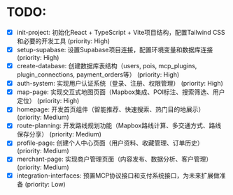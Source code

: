 # TODO:

- [x] init-project: 初始化React + TypeScript + Vite项目结构，配置Tailwind CSS和必要的开发工具 (priority: High)
- [x] setup-supabase: 设置Supabase项目连接，配置环境变量和数据库连接 (priority: High)
- [x] create-database: 创建数据库表结构（users, pois, mcp_plugins, plugin_connections, payment_orders等） (priority: High)
- [x] auth-system: 实现用户认证系统（登录、注册、权限管理） (priority: High)
- [x] map-page: 实现交互式地图页面（Mapbox集成、POI标注、搜索筛选、用户定位） (priority: High)
- [x] homepage: 开发首页组件（智能推荐、快速搜索、热门目的地展示） (priority: Medium)
- [x] route-planning: 开发路线规划功能（Mapbox路线计算、多交通方式、路线保存分享） (priority: Medium)
- [x] profile-page: 创建个人中心页面（用户资料、收藏管理、订单历史） (priority: Medium)
- [x] merchant-page: 实现商户管理页面（内容发布、数据分析、客户管理） (priority: Medium)
- [x] integration-interfaces: 预置MCP协议接口和支付系统接口，为未来扩展做准备 (priority: Low)
